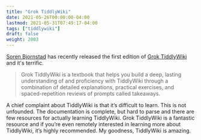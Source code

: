 ```yaml
---
title: "Grok TiddlyWiki"
date: 2021-05-26T00:00:00-04:00
lastmod: 2021-05-31T07:49:17-04:00
tags: ["tiddlywiki"]
draft: false
weight: 2003
---
```


[Soren Bjornstad](https://sorenbjornstad.com/) has recently released the first edition of [Grok TiddlyWiki](https://groktiddlywiki.com/read/) and it's terrific.

> Grok TiddlyWiki is a textbook that helps you build a deep, lasting understanding of and proficiency with TiddlyWiki through a combination of detailed explanations, practical exercises, and spaced-repetition reviews of prompts called takeaways.

<!--more-->

A chief complaint about TiddlyWiki is that it’s difficult to learn. This is not unfounded. The documentation is complete, but hard to parse and there are few resources for actually learning TiddlyWiki. Grok TiddlyWiki is a fantastic resource and if you’re even remotely interested in learning more about TiddlyWiki, it’s highly recommended. My goodness, TiddlyWiki is amazing.

[//]: # "Exported with love from a post written in Org mode"
[//]: # "- https://github.com/kaushalmodi/ox-hugo"
